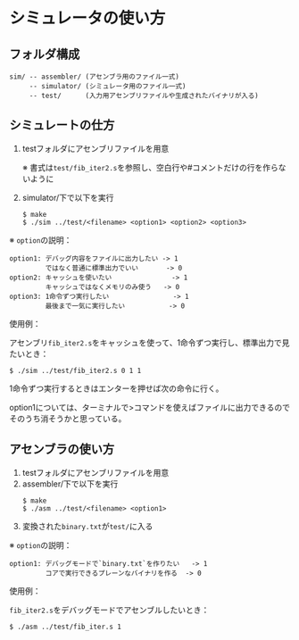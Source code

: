 # シミュレータの使い方
## フォルダ構成
```
sim/ -- assembler/ (アセンブラ用のファイル一式)
     -- simulator/ (シミュレータ用のファイル一式)
     -- test/      (入力用アセンブリファイルや生成されたバイナリが入る)
```

## シミュレートの仕方
1. testフォルダにアセンブリファイルを用意

   ※ 書式は`test/fib_iter2.s`を参照し、空白行や#コメントだけの行を作らないように 
2. simulator/下で以下を実行
   ```
   $ make
   $ ./sim ../test/<filename> <option1> <option2> <option3>
   ```

※ `option`の説明：
   ```
   option1: デバッグ内容をファイルに出力したい -> 1
            ではなく普通に標準出力でいい       -> 0
   option2: キャッシュを使いたい               -> 1
            キャッシュではなくメモリのみ使う   -> 0
   option3: 1命令ずつ実行したい                -> 1
            最後まで一気に実行したい           -> 0
   ```
使用例：
   
   アセンブリ`fib_iter2.s`をキャッシュを使って、1命令ずつ実行し、標準出力で見たいとき：
   ```
   $ ./sim ../test/fib_iter2.s 0 1 1
   ```
   1命令ずつ実行するときはエンターを押せば次の命令に行く。
   
   option1については、ターミナルで>コマンドを使えばファイルに出力できるのでそのうち消そうかと思っている。

## アセンブラの使い方
1. testフォルダにアセンブリファイルを用意
2. assembler/下で以下を実行
   ```
   $ make
   $ ./asm ../test/<filename> <option1>
   ```
3. 変換された`binary.txt`が`test/`に入る

※ `option`の説明：
   ```
   option1: デバッグモードで`binary.txt`を作りたい   -> 1
            コアで実行できるプレーンなバイナリを作る  -> 0
   ```
使用例：

   `fib_iter2.s`をデバッグモードでアセンブルしたいとき：
   ```
   $ ./asm ../test/fib_iter.s 1
   ```
